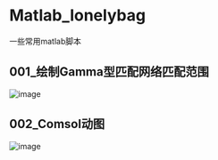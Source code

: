 # Matlab_lonelybag
一些常用matlab脚本

## 001_绘制Gamma型匹配网络匹配范围
![image](https://github.com/lonelybag/Matlab_lonelybag/blob/master/02_results/1212.gif)

## 002_Comsol动图
![image](https://github.com/lonelybag/Matlab_lonelybag/blob/master/02_results/%E7%AE%B1%E5%9B%BE.png)  
